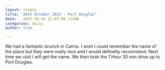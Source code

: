 ```yaml
---
layout: single
title: "26th October 2023 - Port Douglas"
date:   2023-10-26 22:07:00 +1100
categories: daily
author: true

---
```


We had a fantastic brunch in Cairns. I wish I could remember the name of the place but they were really nice and I would definetly recommend. Next time we visit I will get the name. We then took the 1 Hour 30 min drive up to Port Douglas.  

